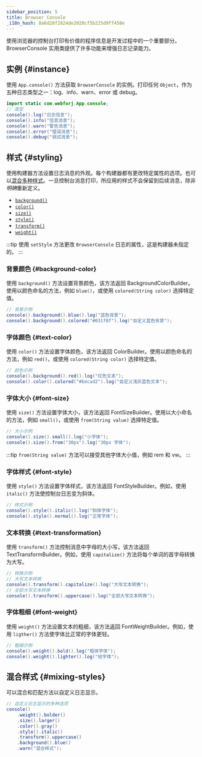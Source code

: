 ```yaml
---
sidebar_position: 5
title: Browser Console
_i18n_hash: 8a6d28f2824de2020cf5b225d9ff458e
---
```

<DocChip chip='since' label='24.10' />
<JavadocLink type="foundation" location="com/webforj/BrowserConsole" top='true'/>

使用浏览器的控制台打印有价值的程序信息是开发过程中的一个重要部分。<JavadocLink type="foundation" location="com/webforj/BrowserConsole" code='true'>BrowserConsole</JavadocLink> 实用类提供了许多功能来增强日志记录能力。

## 实例 {#instance}

使用 `App.console()` 方法获取 `BrowserConsole` 的实例。打印任何 `Object`，作为五种日志类型之一：log、info、warn、error 或 debug。

```java
import static com.webforj.App.console;
// 类型
console().log("日志信息");
console().info("信息消息");
console().warn("警告消息");
console().error("错误消息");
console().debug("调试消息");
```

## 样式 {#styling}

使用构建器方法设置日志消息的外观。每个构建器都有更改特定属性的选项。也可以[混合多种样式](#mixing-styles)。一旦控制台消息打印，所应用的样式不会保留到后续消息，除非*明确*重新定义。

- [`background()`](#background-color)
- [`color()`](#text-color)
- [`size()`](#font-size)
- [`style()`](#font-style)
- [`transform()`](#text-transformation)
- [`weight()`](#font-weight)

:::tip
使用 `setStyle` 方法更改 `BrowserConsole` 日志的属性，这是构建器未指定的。
:::

### 背景颜色 {#background-color}

使用 `background()` 方法设置背景颜色，该方法返回 <JavadocLink type="foundation" location="com/webforj/BrowserConsole.BackgroundColorBuilder" code='true'>BackgroundColorBuilder</JavadocLink>。使用以颜色命名的方法，例如 `blue()`，或使用 `colored(String color)` 选择特定值。

```java
// 背景示例
console().background().blue().log("蓝色背景");
console().background().colored("#031f8f").log("自定义蓝色背景");
```

### 字体颜色 {#text-color}

使用 `color()` 方法设置字体颜色，该方法返回 <JavadocLink type="foundation" location="com/webforj/BrowserConsole.ColorBuilder" code='true'>ColorBuilder</JavadocLink>。使用以颜色命名的方法，例如 `red()`，或使用 `colored(String color)` 选择特定值。

```java
// 颜色示例
console().background().red().log("红色文本");
console().color().colored("#becad2").log("自定义浅灰蓝色文本");
```

### 字体大小 {#font-size}

使用 `size()` 方法设置字体大小，该方法返回 <JavadocLink type="foundation" location="com/webforj/BrowserConsole.FontSizeBuilder" code='true'>FontSizeBuilder</JavadocLink>。使用以大小命名的方法，例如 `small()`，或使用 `from(String value)` 选择特定值。

```java
// 大小示例
console().size().small().log("小字体");
console().size().from("30px").log("30px 字体");
```
:::tip
`from(String value)` 方法可以接受其他字体大小值，例如 rem 和 vw。
:::

### 字体样式 {#font-style}

使用 `style()` 方法设置字体样式，该方法返回 <JavadocLink type="foundation" location="com/webforj/BrowserConsole.FontStyleBuilder" code='true'>FontStyleBuilder</JavadocLink>。例如，使用 `italic()` 方法使控制台日志变为斜体。

```java
// 样式示例
console().style().italic().log("斜体字体");
console().style().normal().log("正常字体");
```

### 文本转换 {#text-transformation}

使用 `transform()` 方法控制消息中字母的大小写，该方法返回 <JavadocLink type="foundation" location="com/webforj/BrowserConsole.TextTransformBuilder" code='true'>TextTransformBuilder</JavadocLink>。例如，使用 `capitalize()` 方法将每个单词的首字母转换为大写。

```java
// 转换示例
// 大写文本转换
console().transform().capitalize().log("大写文本转换");
// 全部大写文本转换
console().transform().uppercase().log("全部大写文本转换");
```

### 字体粗细 {#font-weight}

使用 `weight()` 方法设置文本的粗细，该方法返回 <JavadocLink type="foundation" location="com/webforj/BrowserConsole.FontWeightBuilder" code='true'>FontWeightBuilder</JavadocLink>。例如，使用 `ligther()` 方法使字体比正常的字体更轻。

```java
// 粗细示例
console().weight().bold().log("粗体字体");
console().weight().lighter().log("轻字体");
```

## 混合样式 {#mixing-styles}
可以混合和匹配方法以自定义日志显示。

```java
// 自定义日志显示的多种选项
console()
    .weight().bolder()
    .size().larger()
    .color().gray()
    .style().italic()
    .transform().uppercase()
    .background().blue()
    .warn("混合样式");
```
